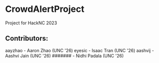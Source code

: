 # CrowdAlertProject
Project for HackNC 2023

## Contributors:
aayzhao -  Aaron Zhao (UNC '26)
eyesic -   Isaac Tran (UNC '26)
aashvij -  Aashvi Jain (UNC '26)
####### -  Nidhi Padala (UNC '26)
